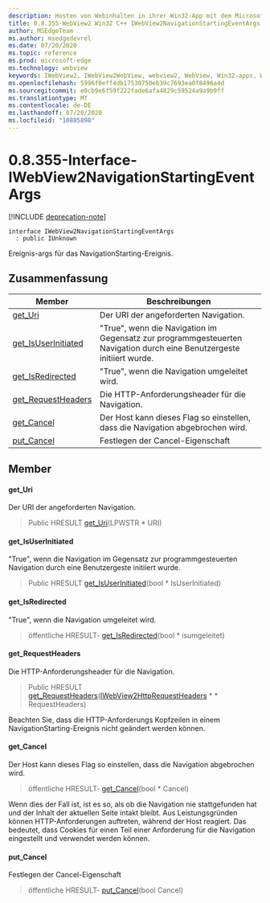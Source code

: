 ```yaml
---
description: Hosten von Webinhalten in ihrer Win32-App mit dem Microsoft Edge WebView2-Steuerelement
title: 0.8.355-WebView2 Win32 C++ IWebView2NavigationStartingEventArgs
author: MSEdgeTeam
ms.author: msedgedevrel
ms.date: 07/20/2020
ms.topic: reference
ms.prod: microsoft-edge
ms.technology: webview
keywords: IWebView2, IWebView2WebView, webview2, WebView, Win32-apps, Win32, Edge
ms.openlocfilehash: 5996f0eff4db17530750eb39c7693ea0f8496a4d
ms.sourcegitcommit: e0cb9e6f59f222fade6afa4829c59524a9a9b9ff
ms.translationtype: MT
ms.contentlocale: de-DE
ms.lasthandoff: 07/20/2020
ms.locfileid: "10885898"
---
```

# 0.8.355-Interface-IWebView2NavigationStartingEventArgs 

[!INCLUDE [deprecation-note](../../includes/deprecation-note.md)]

```
interface IWebView2NavigationStartingEventArgs
  : public IUnknown
```

Ereignis-args für das NavigationStarting-Ereignis.

## Zusammenfassung

 Member                        | Beschreibungen
--------------------------------|---------------------------------------------
[get_Uri](#get_uri) | Der URI der angeforderten Navigation.
[get_IsUserInitiated](#get_isuserinitiated) | "True", wenn die Navigation im Gegensatz zur programmgesteuerten Navigation durch eine Benutzergeste initiiert wurde.
[get_IsRedirected](#get_isredirected) | "True", wenn die Navigation umgeleitet wird.
[get_RequestHeaders](#get_requestheaders) | Die HTTP-Anforderungsheader für die Navigation.
[get_Cancel](#get_cancel) | Der Host kann dieses Flag so einstellen, dass die Navigation abgebrochen wird.
[put_Cancel](#put_cancel) | Festlegen der Cancel-Eigenschaft

## Member

#### get_Uri 

Der URI der angeforderten Navigation.

> Public HRESULT [get_Uri](#get_uri)(LPWSTR * URI)

#### get_IsUserInitiated 

"True", wenn die Navigation im Gegensatz zur programmgesteuerten Navigation durch eine Benutzergeste initiiert wurde.

> Public HRESULT [get_IsUserInitiated](#get_isuserinitiated)(bool * IsUserInitiated)

#### get_IsRedirected 

"True", wenn die Navigation umgeleitet wird.

> öffentliche HRESULT- [get_IsRedirected](#get_isredirected)(bool * isumgeleitet)

#### get_RequestHeaders 

Die HTTP-Anforderungsheader für die Navigation.

> Public HRESULT [get_RequestHeaders](#get_requestheaders)([IWebView2HttpRequestHeaders](IWebView2HttpRequestHeaders.md) * * RequestHeaders)

Beachten Sie, dass die HTTP-Anforderungs Kopfzeilen in einem NavigationStarting-Ereignis nicht geändert werden können.

#### get_Cancel 

Der Host kann dieses Flag so einstellen, dass die Navigation abgebrochen wird.

> öffentliche HRESULT- [get_Cancel](#get_cancel)(bool * Cancel)

Wenn dies der Fall ist, ist es so, als ob die Navigation nie stattgefunden hat und der Inhalt der aktuellen Seite intakt bleibt. Aus Leistungsgründen können HTTP-Anforderungen auftreten, während der Host reagiert. Das bedeutet, dass Cookies für einen Teil einer Anforderung für die Navigation eingestellt und verwendet werden können.

#### put_Cancel 

Festlegen der Cancel-Eigenschaft

> öffentliche HRESULT- [put_Cancel](#put_cancel)(bool Cancel)

